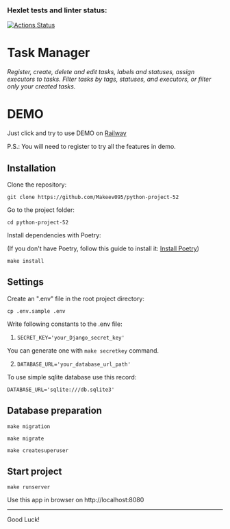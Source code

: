 ### Hexlet tests and linter status:
[![Actions Status](https://github.com/Makeev095/python-project-52/workflows/hexlet-check/badge.svg)](https://github.com/Makeev095/python-project-52/actions)


# Task Manager

_Register, create, delete and edit tasks, labels and statuses, assign executors to tasks. Filter tasks by tags, statuses, and executors, or filter only your created tasks._

# DEMO

Just click and try to use DEMO on [Railway](https://python-project-52-production-8ef4.up.railway.app)

P.S.: You will need to register to try all the features in demo.

## Installation

Clone the repository:

`git clone https://github.com/Makeev095/python-project-52`

Go to the project folder:

`cd python-project-52`

Install dependencies with Poetry:

(If you don't have Poetry, follow this guide to install it: [Install Poetry](https://python-poetry.org/docs/#installing-with-the-official-installer))

`make install`

## Settings

Create an ".env" file in the root project directory: 

`cp .env.sample .env`

Write following constants to the .env file:

1. `SECRET_KEY='your_Django_secret_key'` 

You can generate one with `make secretkey` command.

2. `DATABASE_URL='your_database_url_path'` 

To use simple sqlite database use this record: 

`DATABASE_URL='sqlite:///db.sqlite3'`

## Database preparation

`make migration`

`make migrate`

`make createsuperuser`

## Start project

`make runserver`

Use this app in browser on http://localhost:8080

---
Good Luck!
